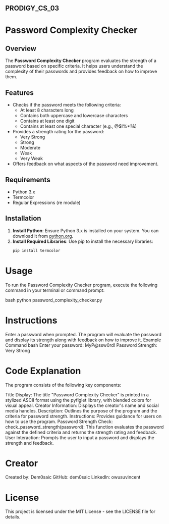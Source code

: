 ## PRODIGY_CS_03

# Password Complexity Checker

## Overview
The **Password Complexity Checker** program evaluates the strength of a password based on specific criteria. It helps users understand the complexity of their passwords and provides feedback on how to improve them.

## Features
- Checks if the password meets the following criteria:
  - At least 8 characters long
  - Contains both uppercase and lowercase characters
  - Contains at least one digit
  - Contains at least one special character (e.g., @$!%*?&)
- Provides a strength rating for the password:
  - Very Strong
  - Strong
  - Moderate
  - Weak
  - Very Weak
- Offers feedback on what aspects of the password need improvement.

## Requirements
- Python 3.x
- Termcolor
- Regular Expressions (re module)

## Installation
1. **Install Python**: Ensure Python 3.x is installed on your system. You can download it from [python.org](https://www.python.org/downloads/).
2. **Install Required Libraries**: Use pip to install the necessary libraries:
   ```bash
   pip install termcolor
   ````
# Usage
To run the Password Complexity Checker program, execute the following command in your terminal or command prompt:

bash
python password_complexity_checker.py

# Instructions
Enter a password when prompted.
The program will evaluate the password and display its strength along with feedback on how to improve it.
Example Command
bash
Enter your password: MyP@ssw0rd!
Password Strength: Very Strong

# Code Explanation
The program consists of the following key components:

Title Display: The title "Password Complexity Checker" is printed in a stylized ASCII format using the pyfiglet library, with blended colors for visual appeal.
Creator Information: Displays the creator's name and social media handles.
Description: Outlines the purpose of the program and the criteria for password strength.
Instructions: Provides guidance for users on how to use the program.
Password Strength Check:
check_password_strength(password): This function evaluates the password against the defined criteria and returns the strength rating and feedback.
User Interaction: Prompts the user to input a password and displays the strength and feedback.

# Creator
Created by: Dem0saic
GitHub: dem0saic
LinkedIn: owusuvincent

# License
This project is licensed under the MIT License - see the LICENSE file for details.
